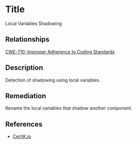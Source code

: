 # Title 
Local Variables Shadowing

## Relationships 
[CWE-710: Improper Adherence to Coding Standards](https://cwe.mitre.org/data/definitions/710.html)

## Description 
Detection of shadowing using local variables.

## Remediation
Rename the local variables that shadow another component.

## References 
* [CertiK.io](https://certik.io)
